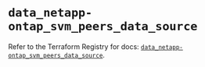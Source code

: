 # `data_netapp-ontap_svm_peers_data_source`

Refer to the Terraform Registry for docs: [`data_netapp-ontap_svm_peers_data_source`](https://registry.terraform.io/providers/netapp/netapp-ontap/2.3.0/docs/data-sources/svm_peers_data_source).
